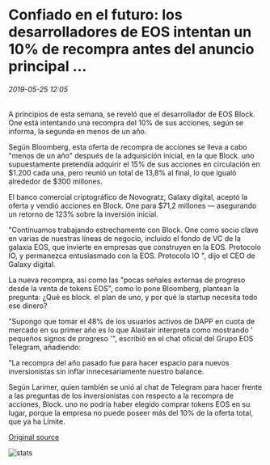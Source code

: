 # Confiado en el futuro: los desarrolladores de EOS intentan un 10% de recompra antes del anuncio principal ...

###### 2019-05-25 12:05

A principios de esta semana, se reveló que el desarrollador de EOS Block. One está intentando una recompra del 10% de sus acciones, según se informa, la segunda en menos de un año.

Según Bloomberg, esta oferta de recompra de acciones se lleva a cabo "menos de un año" después de la adquisición inicial, en la que Block. uno supuestamente pretendía adquirir el 15% de sus acciones en circulación en $1.200 cada una, pero reunió un total de 13,8% al final, lo que igualó alrededor de $300 millones.

El banco comercial criptográfico de Novogratz, Galaxy digital, aceptó la oferta y vendió acciones en Block. One para $71,2 millones — asegurando un retorno de 123% sobre la inversión inicial.

"Continuamos trabajando estrechamente con Block. One como socio clave en varias de nuestras líneas de negocio, incluido el fondo de VC de la galaxia EOS, que invierte en empresas que construyen en la EOS. Protocolo IO, y permanezca entusiasmado con la EOS. Protocolo IO ", dijo el CEO de Galaxy digital.

La nueva recompra, así como las "pocas señales externas de progreso desde la venta de tokens EOS", como lo pone Bloomberg, plantean la pregunta: ¿Qué es block. el plan de uno, y por qué la startup necesita todo ese dinero?

"Supongo que tomar el 48% de los usuarios activos de DAPP en cuota de mercado en su primer año es lo que Alastair interpreta como mostrando ' pequeños signos de progreso '", escribió en el chat oficial del Grupo EOS Telegram, añadiendo:

"La recompra del año pasado fue para hacer espacio para nuevos inversionistas sin inflar innecesariamente nuestro balance.

Según Larimer, quien también se unió al chat de Telegram para hacer frente a las preguntas de los inversionistas con respecto a la recompra de acciones, Block. uno no podría haber elegido comprar tokens EOS en su lugar, porque la empresa no puede poseer más del 10% de la oferta total, que ya ha Límite.

[Original source](https://cointelegraph.com/news/confident-in-the-future-eos-developers-attempt-10-buyback-ahead-of-major-announcement)

![stats](https://c.statcounter.com/11760860/0/a89fa40b/1/ "stats")